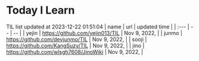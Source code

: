 # Today I Learn 
TIL list updated at 2023-12-22 01:51:04
| name | url | updated time |
| :--- | -- | -- |
| yejin | https://github.com/yejin013/TIL | Nov 9, 2022,  |
| junmo | https://github.com/devjunmo/TIL | Nov 9, 2022,  |
| sooji | https://github.com/KangSuzy/TIL | Nov 9, 2022,  |
| jino | https://github.com/wlsgh7608/JinoWiki | Nov 9, 2022,  |
